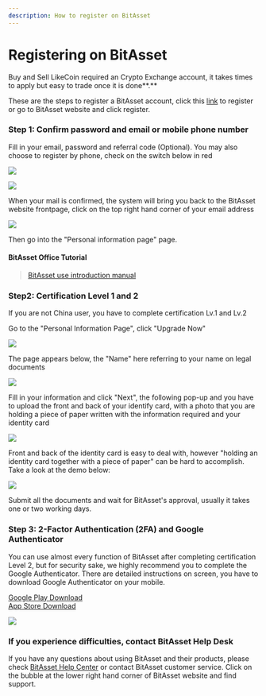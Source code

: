 ```yaml
---
description: How to register on BitAsset
---
```


# Registering on BitAsset

Buy and Sell LikeCoin required an Crypto Exchange account, it takes times to apply but easy to trade once it is done**.**

These are the steps to register a BitAsset account, click this [link](https://www.bitasset.com/reg) to register or go to BitAsset website and click register.

### Step 1: Confirm password and email or mobile phone number

Fill in your email, password and referral code \(Optional\). You may also choose to register by phone, check on the switch below in red

![](../../.gitbook/assets/bitasset-1.png)

![](../../.gitbook/assets/bitasset-2.png)

When your mail is confirmed, the system will bring you back to the BitAsset website frontpage, click on the top right hand corner of your email address

![](../../.gitbook/assets/bitasset-3.png)

Then go into the "Personal information page" page.

#### BitAsset Office Tutorial

> [BitAsset use introduction manual](https://bitasset.zendesk.com/hc/en-us/articles/360012894432-BitAsset-use-introduction-manual)

### Step2: Certification Level 1 and 2

If you are not China user, you have to complete certification Lv.1 and Lv.2

Go to the "Personal Information Page", click "Upgrade Now"

![](../../.gitbook/assets/bitasset-4.png)

The page appears below, the "Name" here referring to your name on legal documents

![](../../.gitbook/assets/bitasset-5.png)

Fill in your information and click "Next", the following pop-up and you have to upload the front and back of your identify card, with a photo that you are holding a piece of paper written with the information required and your identity card

![](../../.gitbook/assets/bitasset-6.png)

Front and back of the identity card is easy to deal with, however "holding an identity card together with a piece of paper" can be hard to accomplish. Take a look at the demo below:

![](../../.gitbook/assets/bitasset-7.jpg)

Submit all the documents and wait for BitAsset's approval, usually it takes one or two working days.

### Step 3: 2-Factor Authentication \(2FA\) and Google Authenticator <a id="3-google-"></a>

You can use almost every function of BitAsset after completing certification Level 2, but for security sake, we highly recommend you to complete the Google Authenticator. There are detailed instructions on screen, you have to download Google Authenticator on your mobile.

[Google Play Download](https://play.google.com/store/apps/details?id=com.google.android.apps.authenticator2&hl=zh_TW)  
[App Store Download](https://apps.apple.com/hk/app/google-authenticator/id388497605)

![](../../.gitbook/assets/bitasset-8.png)

### If you experience difficulties, contact BitAsset Help Desk

If you have any questions about using BitAsset and their products,  please check [BitAsset Help Center](https://bitasset.zendesk.com/hc/en-us) or contact BitAsset customer service. Click on the bubble at the lower right hand corner of BitAsset website and find support.

